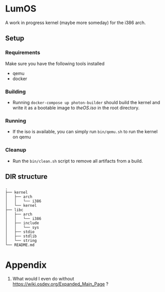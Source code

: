 # LumOS
A work in progress kernel (maybe more someday) for the i386 arch.

## Setup
### Requirements
Make sure you have the following tools installed
- qemu
- docker
### Building
- Running `docker-compose up photon-builder` should build the kernel and write it as a bootable image to _theOS.iso_ in the root directory.
### Running
- If the iso is available, you can simply run `bin/qemu.sh` to run the kernel on qemu
### Cleanup
- Run the `bin/clean.sh` script to remove all artifacts from a build.

## DIR structure
```
.  
├── kernel  
│   ├── arch  
│   │   └── i386  
│   └── kernel  
├── libc  
│   ├── arch  
│   │   └── i386  
│   ├── include  
│   │   └── sys  
│   ├── stdio  
│   ├── stdlib  
│   └── string  
└── README.md  
```

# Appendix
1. What would I even do without https://wiki.osdev.org/Expanded_Main_Page ?